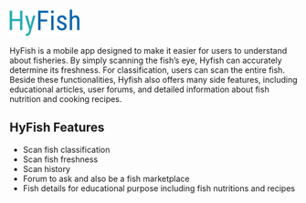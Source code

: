 <img src="HyFish.png" alt="HyFish Logo"/>

HyFish is a mobile app designed to make it easier for users to understand about fisheries. By simply scanning the fish’s eye, Hyfish can accurately determine its freshness. For classification, users can scan the entire fish. Beside these functionalities, Hyfish also offers many side features, including educational articles, user forums, and detailed information about fish nutrition and cooking recipes.

## HyFish Features
- Scan fish classification
- Scan fish freshness
- Scan history
- Forum to ask and also be a fish marketplace
- Fish details for educational purpose including fish nutritions and recipes
